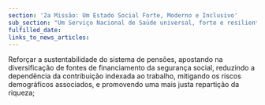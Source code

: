 ```yaml
---
section: '2a Missão: Um Estado Social Forte, Moderno e Inclusivo'
sub_section: "Um Serviço Nacional de Saúde universal, forte e resiliente"
fulfilled_date:
links_to_news_articles:
---
```


Reforçar a sustentabilidade do sistema de pensões, apostando na diversificação de fontes de financiamento da segurança social, reduzindo a dependência da contribuição indexada ao trabalho, mitigando os riscos demográficos associados, e promovendo uma mais justa repartição da riqueza;